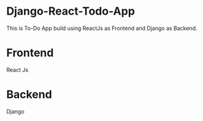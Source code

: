 # Django-React-Todo-App


This is To-Do App build using ReactJs as Frontend and Django as Backend.


# Frontend
  React Js


# Backend
  Django 
